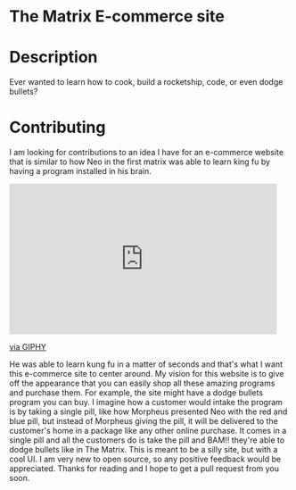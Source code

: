 # The Matrix E-commerce site

# Description
  Ever wanted to learn how to cook, build a rocketship, code, or even dodge bullets? 
  
# Contributing 
  I am looking for contributions to an idea I have for an e-commerce website that is similar to how Neo in the first matrix was able to learn king fu by having a  program installed in his brain. 
  
  <iframe src="https://giphy.com/embed/m6Elg8JVVgLBu" width="480" height="270" frameBorder="0" class="giphy-embed" allowFullScreen></iframe><p><a href="https://giphy.com/gifs/reaction-m6Elg8JVVgLBu">via GIPHY</a></p>
  
  He was able to learn kung fu in a matter of seconds and that's what I want this e-commerce site to center around. My vision for this website is to give off the appearance that you can easily shop all these amazing programs and purchase them. For example, the site might have a dodge bullets program you can buy. I imagine how a customer would intake the program is by taking a single pill, like how Morpheus presented Neo with the red and blue pill, but instead of Morpheus giving the pill, it will be delivered to the customer's home in a package like any other online purchase. It comes in a single pill and all the customers do is take the pill and BAM!! they're able to dodge bullets like in The Matrix. This is meant to be a silly site, but with a cool UI. I am very new to open source, so any positive feedback would be appreciated. Thanks for reading and I hope to get a pull request from you soon.


